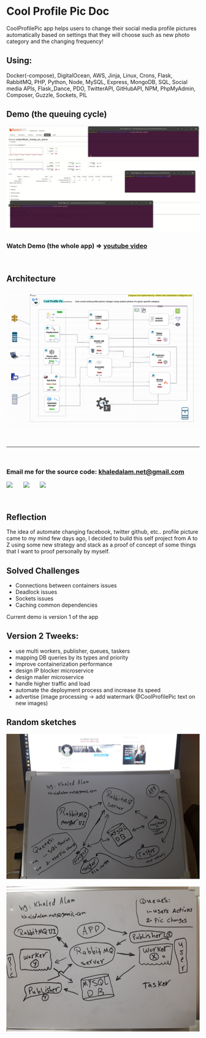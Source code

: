 # Cool Profile Pic Doc
CoolProfilePic app helps users to change their social media profile pictures automatically based on settings that they will choose such as new photo category and the changing frequency!

## Using:<br>
Docker(-compose), DigitalOcean, AWS, Jinja, Linux, Crons, Flask, RabbitMQ, PHP, Python, Node, MySQL, Express, MongoDB, SQL, Social media APIs, Flask_Dance, PDO, TwitterAPI, GitHubAPI, NPM, PhpMyAdmin, Composer, Guzzle, Sockets, PIL


## Demo (the queuing cycle)
<img src="queuing.gif" >

### Watch Demo (the whole app) => <a href="https://youtu.be/2foGVjIFKS4">youtube video</a>
<br>

## Architecture
<img src="architecture.png">



<br><hr><br>
### Email me for the source code: <a href="mailto:khaledalam.net@gmail.com">khaledalam.net@gmail.com</a>

<a href="https://linkedin.com/in/khaledalam"><img src="https://www.iconfinder.com/data/icons/social-messaging-ui-color-shapes-2-free/128/social-linkedin-circle-512.png" width="50"></a> &nbsp; &nbsp; &nbsp; <a href="https://github.com/khaledalam"><img src="https://image.flaticon.com/icons/png/512/25/25231.png" width="50"></a> &nbsp; &nbsp; &nbsp; <a href="http://khaledalam.net/"><img src="https://i.pinimg.com/originals/00/50/71/005071cbf1fdd17673607ecd7b7e88f6.png" width="50"></a>

<br>

## Reflection
The idea of automate changing facebook, twitter github, etc.. profile picture came to my mind few days ago, I decided to build this self project from A to Z using some new strategy and stack as a proof of concept of some things that I want to proof personally by myself.

## Solved Challenges
- Connections between containers issues
- Deadlock issues
- Sockets issues
- Caching common dependencies

Current demo is version 1 of the app


## Version 2 Tweeks:
- use multi workers, publisher, queues, taskers
- mapping DB queries by its types and priority
- improve containerization performance
- design IP blocker microservice
- design mailer microservice 
- handle higher traffic and load
- automate the deployment process and increase its speed
- advertise (image processing -> add watermark @CoolProfilePic text on new images) 


## Random sketches

<img src="sketch_1.jpg">
<br><br>
<img src="sketch_2.jpg">

